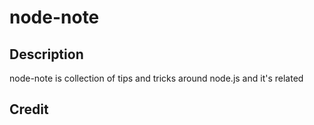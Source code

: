# node-note

## Description

node-note is collection of tips and tricks around node.js and it's related

## Credit



